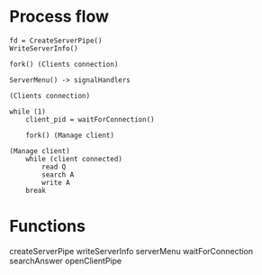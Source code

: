 # Process flow

	fd = CreateServerPipe()
	WriteServerInfo()

	fork() (Clients connection)

	ServerMenu() -> signalHandlers

	(Clients connection)

	while (1)
		client_pid = waitForConnection()

		fork() (Manage client)

	(Manage client)
		while (client connected)
			read Q
			search A
			write A
		break
	

# Functions

createServerPipe
writeServerInfo
serverMenu
waitForConnection
searchAnswer
openClientPipe
